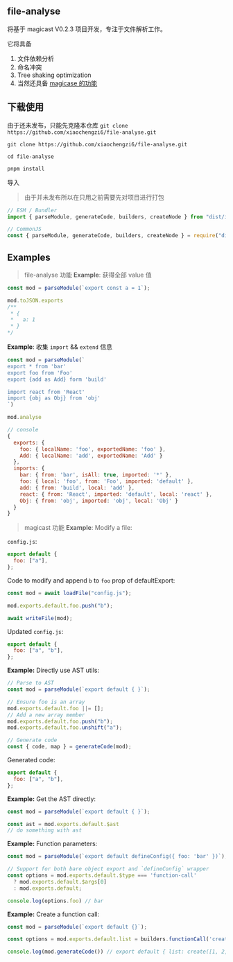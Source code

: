 ## file-analyse
将基于 magicast V0.2.3 项目开发，专注于文件解析工作。

它将具备
1. 文件依赖分析
2. 命名冲突
3. Tree shaking optimization
4. 当然还具备 [magicase 的功能](https://github.com/unjs/magicast)
## 下载使用
由于还未发布，只能先克隆本仓库 `git clone https://github.com/xiaochengzi6/file-analyse.git`

~~~
git clone https://github.com/xiaochengzi6/file-analyse.git

cd file-analyse

pnpm install 
~~~

导入
> 由于并未发布所以在只用之前需要先对项目进行打包
~~~js
// ESM / Bundler
import { parseModule, generateCode, builders, createNode } from "dist/index.mjs";

// CommonJS
const { parseModule, generateCode, builders, createNode } = require("dist/index.cjs");
~~~

## Examples
> file-analyse 功能
**Example**: 获得全部 value 值 
~~~js
const mod = parseModule(`export const a = 1`);

mod.toJSON.exports 
/**
 * {
 *   a: 1
 * }
*/
~~~

**Example**: 收集 `import` && `extend` 信息
~~~js
const mod = parseModule(`
export * from 'bar'
export foo from 'Foo'
export {add as Add} form 'build'

import react from 'React'
import {obj as Obj} from 'obj'
`)

mod.analyse

// console
{
  exports: {
    foo: { localName: 'foo', exportedName: 'foo' },
    Add: { localName: 'add', exportedName: 'Add' }
  },
  imports: {
    bar: { from: 'bar', isAll: true, imported: '*' },
    foo: { local: 'foo', from: 'Foo', imported: 'default' },
    add: { from: 'build', local: 'add' },
    react: { from: 'React', imported: 'default', local: 'react' },
    Obj: { from: 'obj', imported: 'obj', local: 'Obj' }
  }
}
~~~

> magicast 功能
**Example**: Modify a file:

`config.js`:
~~~js
export default {
  foo: ["a"],
};
~~~

Code to modify and append `b` to `foo` prop of defaultExport:

~~~js
const mod = await loadFile("config.js");

mod.exports.default.foo.push("b");

await writeFile(mod);
~~~

Updated `config.js`:

~~~js
export default {
  foo: ["a", "b"],
};
~~~

**Example:** Directly use AST utils:

```js
// Parse to AST
const mod = parseModule(`export default { }`);

// Ensure foo is an array
mod.exports.default.foo ||= [];
// Add a new array member
mod.exports.default.foo.push("b");
mod.exports.default.foo.unshift("a");

// Generate code
const { code, map } = generateCode(mod);
```

Generated code:

```js
export default {
  foo: ["a", "b"],
};
```

**Example:** Get the AST directly:

```js
const mod = parseModule(`export default { }`);

const ast = mod.exports.default.$ast
// do something with ast
```

**Example:** Function parameters:

```js
const mod = parseModule(`export default defineConfig({ foo: 'bar' })`);

// Support for both bare object export and `defineConfig` wrapper
const options = mod.exports.default.$type === 'function-call'
  ? mod.exports.default.$args[0]
  : mod.exports.default;

console.log(options.foo) // bar
```

**Example:** Create a function call:

```js
const mod = parseModule(`export default {}`);

const options = mod.exports.default.list = builders.functionCall('create', [1, 2, 3])

console.log(mod.generateCode()) // export default { list: create([1, 2, 3]) }
```
